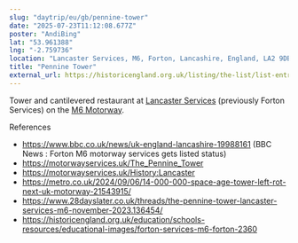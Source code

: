 ```yaml
---
slug: "daytrip/eu/gb/pennine-tower"
date: "2025-07-23T11:12:08.677Z"
poster: "AndiBing"
lat: "53.961388"
lng: "-2.759736"
location: "Lancaster Services, M6, Forton, Lancashire, England, LA2 9DB, United Kingdom"
title: "Pennine Tower"
external_url: https://historicengland.org.uk/listing/the-list/list-entry/1404607
---
```

Tower and cantilevered restaurant at [Lancaster Services](https://en.wikipedia.org/wiki/Lancaster_(Forton)_Services) (previously Forton Services) on the [M6 Motorway](https://en.wikipedia.org/wiki/M6_motorway).

References
- https://www.bbc.co.uk/news/uk-england-lancashire-19988161 (BBC News : Forton M6 motorway services gets listed status)
- https://motorwayservices.uk/The_Pennine_Tower
- https://motorwayservices.uk/History:Lancaster
- https://metro.co.uk/2024/09/06/14-000-000-space-age-tower-left-rot-next-uk-motorway-21543915/
- https://www.28dayslater.co.uk/threads/the-pennine-tower-lancaster-services-m6-november-2023.136454/
- https://historicengland.org.uk/education/schools-resources/educational-images/forton-services-m6-forton-2360
